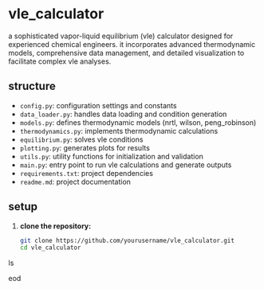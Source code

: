 # vle_calculator

a sophisticated vapor-liquid equilibrium (vle) calculator designed for experienced chemical engineers. it incorporates advanced thermodynamic models, comprehensive data management, and detailed visualization to facilitate complex vle analyses.

## structure

- `config.py`: configuration settings and constants
- `data_loader.py`: handles data loading and condition generation
- `models.py`: defines thermodynamic models (nrtl, wilson, peng_robinson)
- `thermodynamics.py`: implements thermodynamic calculations
- `equilibrium.py`: solves vle conditions
- `plotting.py`: generates plots for results
- `utils.py`: utility functions for initialization and validation
- `main.py`: entry point to run vle calculations and generate outputs
- `requirements.txt`: project dependencies
- `readme.md`: project documentation

## setup

1. **clone the repository:**

   ```bash
   git clone https://github.com/yourusername/vle_calculator.git
   cd vle_calculator

ls

eod
